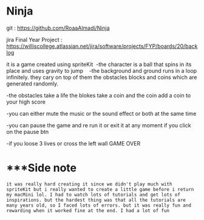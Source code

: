# Ninja

git : https://github.com/RoaaAlmadi/Ninja

jira Final Year Project : https://williscollege.atlassian.net/jira/software/projects/FYP/boards/20/backlog


it is a game created using spriteKit
 -the character is a ball that spins in its place and uses gravity to jump
 
 -the background and ground runs in a loop infinitely.
they cary on top of them the obstacles blocks and coins which are generated randomly. 

-the obstacles take a life the blokes take a coin and the coin add a coin to your high score

-you can either mute the music or the sound effect or both at the same time

-you can pause the game and re run it or exit it at any moment if you click on the pause btn 

-if you loose 3 lives or cross the left wall GAME OVER 


# ***Side note

    it was really hard creating it since we didn't play much with spriteKit but i really wanted to create a little game before i return my macMini lol. I had to watch lots of tutorials and get lots of inspirations. but the hardest thing was that all the tutorials are many years old, so I faced lots of errors. but it was really fun and rewarding when it worked fine at the end. I had a lot of fun
